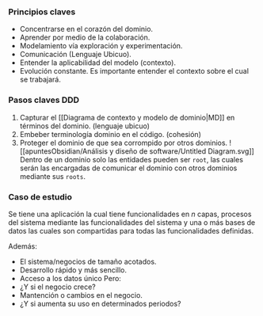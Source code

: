 ### Principios claves
- Concentrarse en el corazón del dominio.
- Aprender por medio de la colaboración.
- Modelamiento vía exploración y experimentación.
- Comunicación (Lenguaje Ubicuo).
- Entender la aplicabilidad del modelo (contexto).
- Evolución constante.
Es importante entender el contexto sobre el cual se trabajará.
### Pasos claves DDD
1. Capturar el [[Diagrama de contexto y modelo de dominio|MD]] en términos del dominio. (lenguaje ubicuo)
2. Embeber terminología dominio en el código. (cohesión)
3. Proteger el dominio de que sea corrompido por otros dominios.
![[apuntesObsidian/Análisis y diseño de software/Untitled Diagram.svg]]
Dentro de un dominio solo las entidades pueden ser `root`, las cuales serán las encargadas de comunicar el dominio con otros dominios mediante sus `roots`.
### Caso de estudio
Se tiene una aplicación la cual tiene funcionalidades en $n$ capas, procesos del sistema mediante las funcionalidades del sistema y una o más bases de datos las cuales son compartidas para todas las funcionalidades definidas.

Además:
- El sistema/negocios de tamaño acotados.
- Desarrollo rápido y más sencillo.
- Acceso a los datos único
Pero:
- ¿Y si el negocio crece?
- Mantención o cambios en el negocio.
- ¿Y si aumenta su uso en determinados periodos?

